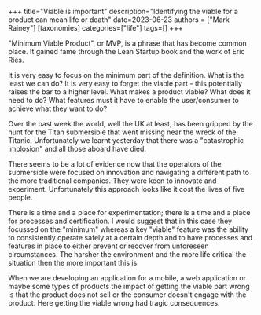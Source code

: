 +++
title="Viable is important"
description="Identifying the viable for a product can mean life or death"
date=2023-06-23
authors = ["Mark Rainey"]
[taxonomies]
categories=["life"]
tags=[]
+++

"Minimum Viable Product", or MVP, is a phrase that has become common place. It gained fame through the Lean Startup book and the work of Eric Ries.

<!-- more -->

It is very easy to focus on the minimum part of the definition. What is the least we can do? It is very easy to forget the viable part - this potentially raises the bar to a higher level. What makes a product viable? What does it need to do? What features must it have to enable the user/consumer to achieve what they want to do?

Over the past week the world, well the UK at least, has been gripped by the hunt for the Titan submersible that went missing near the wreck of the Titanic. Unfortunately we learnt yesterday that there was a "catastrophic implosion" and all those aboard have died.

There seems to be a lot of evidence now that the operators of the submersible were focused on innovation and navigating a different path to the more traditional companies. They were keen to innovate and experiment. Unfortunately this approach looks like it cost the lives of five people.

There is a time and a place for experimentation; there is a time and a place for processes and certification. I would suggest that in this case they focussed on the "minimum" whereas a key "viable" feature was the ability to consistently operate safely at a certain depth and to have processes and features in place to either prevent or recover from unforeseen circumstances. The harsher the environment and the more life critical the situation then the more important this is.

When we are developing an application for a mobile, a web application or maybe some types of products the impact of getting the viable part wrong is that the product does not sell or the consumer doesn't engage with the product. Here getting the viable wrong had tragic consequences.
